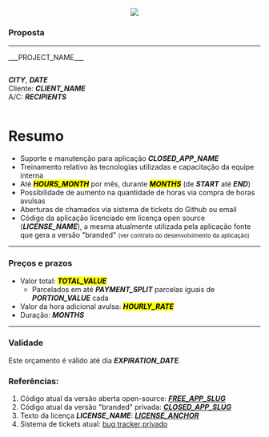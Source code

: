 <p style="text-align:center">
    <img src="___LOGO_PATH___" />
</p>

### Proposta

-----

<p class="lead">
___PROJECT_NAME___
</p>

<div class="columns">
    <div class="one-half column centered">

___CITY___, ___DATE___\
Cliente: **___CLIENT_NAME___**\
A/C: **___RECIPIENTS___**
    </div>
</div>

<div style="page-break-before: always;" />

Resumo
======

- Suporte e manutenção para aplicação ___CLOSED_APP_NAME___
- Treinamento relativo às tecnologias utilizadas e capacitação da equipe interna
- Até <mark>___HOURS_MONTH___</mark> por mês, durante <mark>___MONTHS___</mark> (de ___START___ até ___END___)
- Possibilidade de aumento na quantidade de horas via compra de horas avulsas
- Aberturas de chamados via sistema de tickets do Github ou email
- Código da aplicação licenciado em licença open source (___LICENSE_NAME___),
a mesma atualmente utilizada pela aplicação fonte que gera a versão "branded"
<small>(ver contrato do desenvolvimento da aplicação)</small>

---

### Preços e prazos

- Valor total: <mark>___TOTAL_VALUE___</mark>
    - Parcelados em até ___PAYMENT_SPLIT___ parcelas iguais de ___PORTION_VALUE___ cada
- Valor da hora adicional avulsa: <mark>___HOURLY_RATE___</mark>
- Duração: ___MONTHS___

---

### Validade

Este orçamento é válido até dia ___EXPIRATION_DATE___.

<div style="page-break-before: always;" />

### Referências:

1. Código atual da versão aberta open-source: [___FREE_APP_SLUG___](___FREE_APP_REPO___)
2. Código atual da versão "branded" privada: [___CLOSED_APP_SLUG___](___CLOSED_APP_REPO___)
3. Texto da licença ___LICENSE_NAME___: [___LICENSE_ANCHOR___](___LICENSE_URL___)
4. Sistema de tickets atual: [bug tracker privado](___BUG_TRACKER_URL___)

